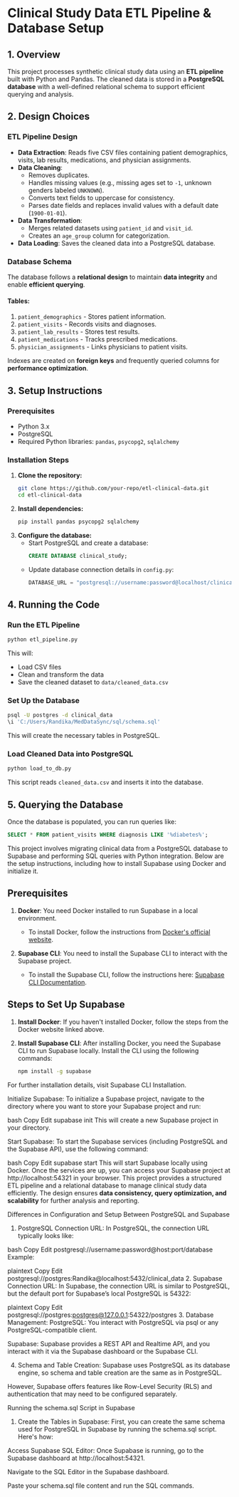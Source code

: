 # Clinical Study Data ETL Pipeline & Database Setup

## 1. Overview
This project processes synthetic clinical study data using an **ETL pipeline** built with Python and Pandas. The cleaned data is stored in a **PostgreSQL database** with a well-defined relational schema to support efficient querying and analysis.

## 2. Design Choices
### **ETL Pipeline Design**
- **Data Extraction**: Reads five CSV files containing patient demographics, visits, lab results, medications, and physician assignments.
- **Data Cleaning**:
  - Removes duplicates.
  - Handles missing values (e.g., missing ages set to `-1`, unknown genders labeled `UNKNOWN`).
  - Converts text fields to uppercase for consistency.
  - Parses date fields and replaces invalid values with a default date (`1900-01-01`).
- **Data Transformation**:
  - Merges related datasets using `patient_id` and `visit_id`.
  - Creates an `age_group` column for categorization.
- **Data Loading**: Saves the cleaned data into a PostgreSQL database.

### **Database Schema**
The database follows a **relational design** to maintain **data integrity** and enable **efficient querying**.

#### **Tables:**
1. `patient_demographics` - Stores patient information.
2. `patient_visits` - Records visits and diagnoses.
3. `patient_lab_results` - Stores test results.
4. `patient_medications` - Tracks prescribed medications.
5. `physician_assignments` - Links physicians to patient visits.

Indexes are created on **foreign keys** and frequently queried columns for **performance optimization**.

## 3. Setup Instructions

### **Prerequisites**
- Python 3.x
- PostgreSQL
- Required Python libraries: `pandas`, `psycopg2`, `sqlalchemy`

### **Installation Steps**
1. **Clone the repository:**
   ```sh
   git clone https://github.com/your-repo/etl-clinical-data.git
   cd etl-clinical-data
   ```
2. **Install dependencies:**
   ```sh
   pip install pandas psycopg2 sqlalchemy
   ```
3. **Configure the database:**
   - Start PostgreSQL and create a database:
     ```sql
     CREATE DATABASE clinical_study;
     ```
   - Update database connection details in `config.py`:
     ```python
     DATABASE_URL = "postgresql://username:password@localhost/clinical_study"
     ```

## 4. Running the Code

### **Run the ETL Pipeline**
```sh
python etl_pipeline.py
```
This will:
- Load CSV files
- Clean and transform the data
- Save the cleaned dataset to `data/cleaned_data.csv`

### **Set Up the Database**
```sh
psql -U postgres -d clinical_data
\i 'C:/Users/Randika/MedDataSync/sql/schema.sql'
```
This will create the necessary tables in PostgreSQL.

### **Load Cleaned Data into PostgreSQL**
```sh
python load_to_db.py
```
This script reads `cleaned_data.csv` and inserts it into the database.

## 5. Querying the Database
Once the database is populated, you can run queries like:
```sql
SELECT * FROM patient_visits WHERE diagnosis LIKE '%diabetes%';
```

This project involves migrating clinical data from a PostgreSQL database to Supabase and performing SQL queries with Python integration. Below are the setup instructions, including how to install Supabase using Docker and initialize it.

## Prerequisites

1. **Docker**: You need Docker installed to run Supabase in a local environment.

   - To install Docker, follow the instructions from [Docker's official website](https://docs.docker.com/get-docker/).

2. **Supabase CLI**: You need to install the Supabase CLI to interact with the Supabase project.

   - To install the Supabase CLI, follow the instructions here: [Supabase CLI Documentation](https://supabase.com/docs/guides/cli).

## Steps to Set Up Supabase

1. **Install Docker**: If you haven't installed Docker, follow the steps from the Docker website linked above.

2. **Install Supabase CLI**:
   After installing Docker, you need the Supabase CLI to run Supabase locally. Install the CLI using the following commands:

   ```bash
   npm install -g supabase
For further installation details, visit Supabase CLI Installation.

Initialize Supabase: To initialize a Supabase project, navigate to the directory where you want to store your Supabase project and run:

bash
Copy
Edit
supabase init
This will create a new Supabase project in your directory.

Start Supabase: To start the Supabase services (including PostgreSQL and the Supabase API), use the following command:

bash
Copy
Edit
supabase start
This will start Supabase locally using Docker. Once the services are up, you can access your Supabase project at http://localhost:54321 in your browser.
This project provides a structured ETL pipeline and a relational database to manage clinical study data efficiently. The design ensures **data consistency, query optimization, and scalability** for further analysis and reporting.


Differences in Configuration and Setup Between PostgreSQL and Supabase
1. PostgreSQL Connection URL:
In PostgreSQL, the connection URL typically looks like:

bash
Copy
Edit
postgresql://username:password@host:port/database
Example:

plaintext
Copy
Edit
postgresql://postgres:Randika@localhost:5432/clinical_data
2. Supabase Connection URL:
In Supabase, the connection URL is similar to PostgreSQL, but the default port for Supabase’s local PostgreSQL is 54322:

plaintext
Copy
Edit
postgresql://postgres:postgres@127.0.0.1:54322/postgres
3. Database Management:
PostgreSQL: You interact with PostgreSQL via psql or any PostgreSQL-compatible client.

Supabase: Supabase provides a REST API and Realtime API, and you interact with it via the Supabase dashboard or the Supabase CLI.

4. Schema and Table Creation:
Supabase uses PostgreSQL as its database engine, so schema and table creation are the same as in PostgreSQL.

However, Supabase offers features like Row-Level Security (RLS) and authentication that may need to be configured separately.

Running the schema.sql Script in Supabase
1. Create the Tables in Supabase:
First, you can create the same schema used for PostgreSQL in Supabase by running the schema.sql script. Here's how:

Access Supabase SQL Editor: Once Supabase is running, go to the Supabase dashboard at http://localhost:54321.

Navigate to the SQL Editor in the Supabase dashboard.

Paste your schema.sql file content and run the SQL commands.

